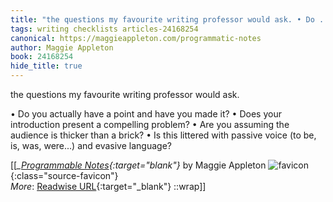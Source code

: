 ```yaml
---
title: "the questions my favourite writing professor would ask. • Do ..."
tags: writing checklists articles-24168254
canonical: https://maggieappleton.com/programmatic-notes
author: Maggie Appleton
book: 24168254
hide_title: true
---
```


the questions my favourite writing professor would ask.

•   Do you actually have a point and have you made it?
•   Does your introduction present a compelling problem?
•   Are you assuming the audience is thicker than a brick?
•   Is this littered with passive voice (to be, is, was, were...) and evasive language?


[[<cite>_[Programmable Notes](https://maggieappleton.com/programmatic-notes){:target="_blank"}_</cite> by Maggie Appleton ![favicon](https://s2.googleusercontent.com/s2/favicons?domain=maggieappleton.com){:class="source-favicon"}<br>
_More_: [Readwise URL](https://readwise.io/open/472521221){:target="_blank"}
::wrap]]